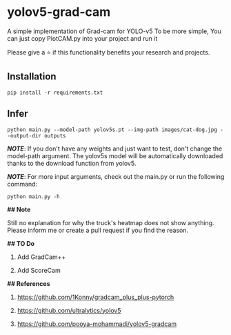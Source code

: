 # yolov5-grad-cam
A simple implementation of Grad-cam for YOLO-v5
To be more simple, You can just copy PlotCAM.py into your project and run it 

Please  give a ⭐ if this functionality benefits your research and projects.



## Installation

```
pip install -r requirements.txt
```



## Infer

```
python main.py --model-path yolov5s.pt --img-path images/cat-dog.jpg --output-dir outputs
```



***NOTE***: If you don't have any weights and just want to test, don't change the model-path argument. The yolov5s model will be automatically downloaded thanks to the download function from yolov5. 



***NOTE***: For more input arguments, check out the main.py or run the following command:

```
python main.py -h
```



**## Note**

Still no explanation for why the truck's heatmap does not show anything. Please inform me or create a pull request if you find the reason.



**## TO Do**

1. Add GradCam++

2. Add ScoreCam



**## References**

1. https://github.com/1Konny/gradcam_plus_plus-pytorch

2. https://github.com/ultralytics/yolov5

3. https://github.com/pooya-mohammadi/yolov5-gradcam

